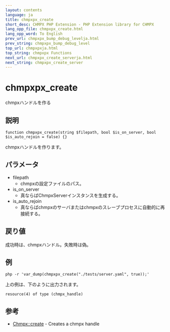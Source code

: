 ```yaml
---
layout: contents
language: ja
title: chmpxpx_create
short_desc: CHMPX PHP Extension - PHP Extension library for CHMPX
lang_opp_file: chmpxpx_create.html
lang_opp_word: To English
prev_url: chmpxpx_bump_debug_levelja.html
prev_string: chmpxpx_bump_debug_level
top_url: chmpxpxja.html
top_string: chmpxpx Functions
next_url: chmpxpx_create_serverja.html
next_string: chmpxpx_create_server
---
```


# chmpxpx_create
chmpxハンドルを作る

## 説明

```
function chmpxpx_create(string $filepath, bool $is_on_server, bool $is_auto_rejoin = false) {}
```

chmpxハンドルを作ります。

## パラメータ
* filepath
  * chmpxの設定ファイルのパス。
* is_on_server
  * 真ならばChmpxServerインスタンスを生成する。
* is_auto_rejoin
  * 真ならばchmpxのサーバまたはchmpxのスレーブプロセスに自動的に再接続する。

## 戻り値
成功時は、chmpxハンドル。失敗時は偽。

## 例

```
php -r 'var_dump(chmpxpx_create("./tests/server.yaml", true));'
```

上の例は、下のように出力されます。

```
resource(4) of type (chmpx_handle)
```

## 参考
- [Chmpx::create](chmpx_class_createja.html) - Creates a chmpx handle
